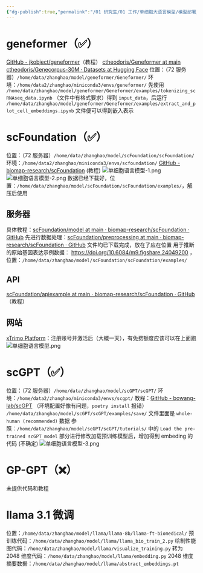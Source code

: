 ```yaml
---
{"dg-publish":true,"permalink":"/01 研究生/01 工作/单细胞大语言模型/模型部署/大模型/"}
---
```


# geneformer（✅）
[GitHub - jkobject/geneformer](https://github.com/jkobject/geneformer)（教程）
[ctheodoris/Geneformer at main](https://huggingface.co/ctheodoris/Geneformer/tree/main)
[ctheodoris/Genecorpus-30M · Datasets at Hugging Face](https://huggingface.co/datasets/ctheodoris/Genecorpus-30M)
位置：（72 服务器）`/home/data/zhanghao/model/geneformer/Geneformer/`
环境：`/home/data2/zhanghao/miniconda3/envs/geneformer/`
先使用 `/home/data/zhanghao/model/geneformer/Geneformer/examples/tokenizing_scRNAseq_data.ipynb` （文件中有格式要求）得到 `input_data`，后运行 `/home/data/zhanghao/model/geneformer/Geneformer/examples/extract_and_plot_cell_embeddings.ipynb` 文件便可以得到嵌入表示
# scFoundation（✅）
位置：（72 服务器）`/home/data/zhanghao/model/scFoundation/scFoundation/`
环境：`/home/data2/zhanghao/miniconda3/envs/scfoundation/`
[GitHub - biomap-research/scFoundation](https://github.com/biomap-research/scFoundation/tree/main) (教程)
![单细胞语言模型-1.png](/img/user/%E5%8D%95%E7%BB%86%E8%83%9E%E8%AF%AD%E8%A8%80%E6%A8%A1%E5%9E%8B-1.png)
![单细胞语言模型-2.png](/img/user/%E5%8D%95%E7%BB%86%E8%83%9E%E8%AF%AD%E8%A8%80%E6%A8%A1%E5%9E%8B-2.png)
数据已经下载好，位置：`/home/data/zhanghao/model/scFoundation/scFoundation/examples/`，解压后使用
## 服务器
具体教程：[scFoundation/model at main · biomap-research/scFoundation · GitHub](https://github.com/biomap-research/scFoundation/tree/main/model)
先进行数据处理：[scFoundation/preprocessing at main · biomap-research/scFoundation · GitHub](https://github.com/biomap-research/scFoundation/tree/main/preprocessing)
文件均已下载完成，放在了应在位置
用于推断的原始基因表达示例数据： https://doi.org/10.6084/m9.figshare.24049200 ，位置：`/home/data/zhanghao/model/scFoundation/scFoundation/examples/`
## API
[scFoundation/apiexample at main · biomap-research/scFoundation · GitHub](https://github.com/biomap-research/scFoundation/tree/main/apiexample)（教程）
## 网站
[xTrimo Platform](https://xtrimo.biomap.com/models)：注册账号并激活后（大概一天），有免费额度应该可以在上面跑
![单细胞语言模型.png](/img/user/%E5%8D%95%E7%BB%86%E8%83%9E%E8%AF%AD%E8%A8%80%E6%A8%A1%E5%9E%8B.png)
# scGPT（✅）
位置：（72 服务器）`/home/data/zhanghao/model/scGPT/scGPT/`
环境：`/home/data2/zhanghao/miniconda3/envs/scgpt/`
教程：[GitHub - bowang-lab/scGPT](https://github.com/bowang-lab/scGPT)
（环境配置好像有问题，`poetry install` 报错）
`/home/data/zhanghao/model/scGPT/scGPT/examples/save/` 文件里面是 `whole-human (recommended)` 数据
参照：`/home/data/zhanghao/model/scGPT/scGPT/tutorials/` 中的 `Load the pre-trained scGPT model` 部分进行修改加载预训练模型后，增加得到 embeding 的代码 (不确定)
![单细胞语言模型-3.png](/img/user/%E5%8D%95%E7%BB%86%E8%83%9E%E8%AF%AD%E8%A8%80%E6%A8%A1%E5%9E%8B-3.png)
# GP-GPT（❌）
未提供代码和教程
# llama 3.1 微调
位置：`/home/data/zhanghao/model/llama/llama-8b/llama-ft-biomedical/`
预训练代码：`/home/data/zhanghao/model/llama/llama_bio_train_2.py`
绘制性能图代码：`/home/data/zhanghao/model/llama/visualize_training.py`
转为 2048 维度代码：`/home/data/zhanghao/model/llama/embedding.py`
2048 维度摘要数据：`/home/data/zhanghao/model/llama/abstract_embeddings.pt`

